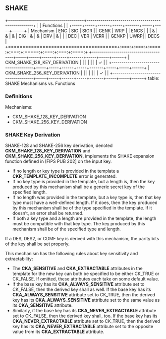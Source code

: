 ## SHAKE

+--------------------------------------+---------------------------------------------------+
|                                      | Functions                                         |
|                                      +-----+-----+------+-----+-------+-----+-----+------+
| Mechanism                            | ENC | SIG | SIGR |     | GENK  | WRP |     | ENCS |
|                                      |  &  |  &  |  &   | DIG |   &   |  &  | DRV |  &   |
|                                      | DEC | VER | VERR |     | GENKP | UWRP|     | DECS |
+======================================+:===:+:===:+:====:+:===:+:=====:+:===:+:===:+:====:+
+--------------------------------------+-----+-----+------+-----+-------+-----+-----+------+
| CKM_SHAKE_128_KEY_DERIVATION         |     |     |      |     |       |     |  ✓  |      |
+--------------------------------------+-----+-----+------+-----+-------+-----+-----+------+
| CKM_SHAKE_256_KEY_DERIVATION         |     |     |      |     |       |     |  ✓  |      |
+--------------------------------------+-----+-----+------+-----+-------+-----+-----+------+
table: SHAKE Mechanisms vs. Functions

### Definitions

Mechanisms:

- CKM_SHAKE_128_KEY_DERIVATION
- CKM_SHAKE_256_KEY_DERIVATION

### SHAKE Key Derivation

SHAKE-128 and SHAKE-256 key derivation, denoted **CKM_SHAKE_128_KEY_DERIVATION**
and **CKM_SHAKE_256_KEY_DERIVATION**, implements the SHAKE expansion function
defined in [FIPS PUB 202] on the input key.

- If no length or key type is provided in the template a
  **CKR_TEMPLATE_INCOMPLETE** error is generated.
- If no key type is provided in the template, but a length is, then the key
  produced by this mechanism shall be a generic secret key of the specified
  length.
- If no length was provided in the template, but a key type is, then that key
  type must have a well-defined length. If it does, then the key produced by
  this mechanism shall be of the type specified in the template. If it doesn’t,
  an error shall be returned.
- If both a key type and a length are provided in the template, the length must
  be compatible with that key type. The key produced by this mechanism shall be
  of the specified type and length.

If a DES, DES2, or CDMF key is derived with this mechanism, the parity bits of
the key shall be set properly.

This mechanism has the following rules about key sensitivity and extractability:

- The **CKA_SENSITIVE** and **CKA_EXTRACTABLE** attributes in the template for
  the new key can both be specified to be either CK_TRUE or CK_FALSE. If
  omitted, these attributes each take on some default value.
- If the base key has its **CKA_ALWAYS_SENSITIVE** attribute set to CK_FALSE,
  then the derived key shall as well. If the base key has its
  **CKA_ALWAYS_SENSITIVE** attribute set to CK_TRUE, then the derived key has
  its **CKA_ALWAYS_SENSITIVE** attribute set to the same value as its
  **CKA_SENSITIVE** attribute.
- Similarly, if the base key has its **CKA_NEVER_EXTRACTABLE** attribute set to
  CK_FALSE, then the derived key shall, too. If the base key has its
  **CKA_NEVER_EXTRACTABLE** attribute set to CK_TRUE, then the derived key has
  its **CKA_NEVER_EXTRACTABLE** attribute set to the opposite value from its
  **CKA_EXTRACTABLE** attribute.
